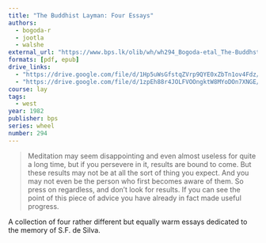 ```yaml
---
title: "The Buddhist Layman: Four Essays"
authors:
  - bogoda-r
  - jootla
  - walshe
external_url: "https://www.bps.lk/olib/wh/wh294_Bogoda-etal_The-Buddhst-Layman--Four-Essays.html"
formats: [pdf, epub]
drive_links:
  - "https://drive.google.com/file/d/1Hp5uWsGfstqZVrp9QYE0xZbTn1ov4Fdz/view?usp=drivesdk"
  - "https://drive.google.com/file/d/1zpEh88r4JOLFVOOngktW8MYoDOn7XNGE/view?usp=drivesdk"
course: lay
tags:
  - west
year: 1982
publisher: bps
series: wheel
number: 294
---
```


> Meditation may seem disappointing and even almost useless for quite a long time, but if you persevere in it, results are bound to come. But these results may not be at all the sort of thing you expect. And you may not even be the person who first becomes aware of them.  So press on regardless, and don’t look for results. If you can see the point of this piece of advice you have already in fact made useful progress.

A collection of four rather different but equally warm essays dedicated to the memory of S.F. de Silva.
